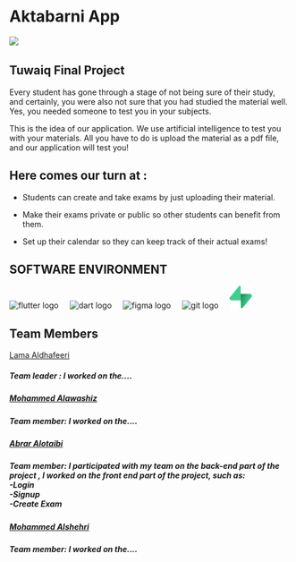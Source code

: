 # Aktabarni App

<div align="left">
  <img height="100" src="https://github.com/TuwaiqFinalProject/Aktabarni/assets/109272922/c8677d08-71d2-464b-bb44-7ab47d5d317b"  />
</div>


## Tuwaiq Final Project
Every student has gone through a stage of not being sure of their study, and certainly, you were also not sure that you had studied the material well. Yes, you needed someone to test you in your subjects.

This is the idea of our application. We use artificial intelligence to test you with your materials. All you have to do is upload the material as a pdf file, and our application will test you!

## Here comes our turn at :

- Students can create and take exams by just uploading their material.

- Make their exams private or public so other students can benefit from them.

- Set up their calendar so they can keep track of their actual exams!

## SOFTWARE ENVIRONMENT
<div align="left">
  <img src="https://cdn.jsdelivr.net/gh/devicons/devicon/icons/flutter/flutter-original.svg" height="40" alt="flutter logo"  />
  <img width="12" />
  <img src="https://cdn.jsdelivr.net/gh/devicons/devicon/icons/dart/dart-original.svg" height="40" alt="dart logo"  />
  <img width="12" />
  <img src="https://cdn.jsdelivr.net/gh/devicons/devicon/icons/figma/figma-original.svg" height="40" alt="figma logo"  />
  <img width="12" />
  <img src="https://cdn.jsdelivr.net/gh/devicons/devicon/icons/git/git-original.svg" height="40" alt="git logo"  />
  <img width="12" />
  <img src="https://raw.githubusercontent.com/github/explore/f4ec5347a36e06540a69376753a7c37a8cb5a136/topics/supabase/supabase.png" height="40" alt="supabase logo"  />
</div>


##  Team Members

  <a href="https://github.com/Lama-Aldhafeeri">Lama Aldhafeeri</a>
  <h5>Team leader :
I worked on the....<h5/>
  

  <a href="https://github.com/Alawashez2">Mohammed Alawashiz</a>
    <h5>Team member:
I worked on the....<h5/>

  <a href="https://github.com/AbrarSaud">Abrar Alotaibi</a>
    <h5>Team member:
 I participated with my team on the back-end part of the project , I worked on the front end part of the project, such as:<br>
-Login <br>
-Signup<br>
-Create Exam<h5/>
 
  <a href="https://github.com/Malshehrim">Mohammed Alshehri</a>
      <h5>Team member:
I worked on the....<h5/>

